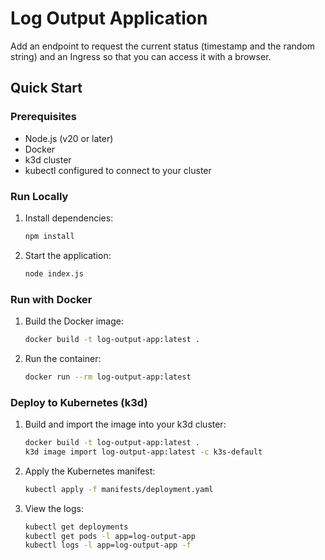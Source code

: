 # Log Output Application

Add an endpoint to request the current status (timestamp and the random string) and an Ingress so that you can access it with a browser.

## Quick Start

### Prerequisites

- Node.js (v20 or later)
- Docker
- k3d cluster
- kubectl configured to connect to your cluster

### Run Locally

1. Install dependencies:
   ```bash
   npm install
   ```
2. Start the application:
   ```bash
   node index.js
   ```

### Run with Docker

1. Build the Docker image:
   ```bash
   docker build -t log-output-app:latest .
   ```
2. Run the container:
   ```bash
   docker run --rm log-output-app:latest
   ```

### Deploy to Kubernetes (k3d)

1. Build and import the image into your k3d cluster:
   ```bash
   docker build -t log-output-app:latest .
   k3d image import log-output-app:latest -c k3s-default
   ```
2. Apply the Kubernetes manifest:
   ```bash
   kubectl apply -f manifests/deployment.yaml
   ```
3. View the logs:
   ```bash
   kubectl get deployments
   kubectl get pods -l app=log-output-app
   kubectl logs -l app=log-output-app -f
   ```

